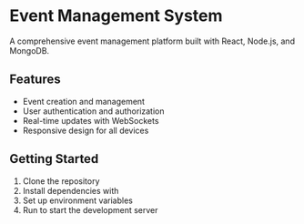 # Event Management System

A comprehensive event management platform built with React, Node.js, and MongoDB.

## Features
- Event creation and management
- User authentication and authorization
- Real-time updates with WebSockets
- Responsive design for all devices

## Getting Started
1. Clone the repository
2. Install dependencies with 
3. Set up environment variables
4. Run  to start the development server
